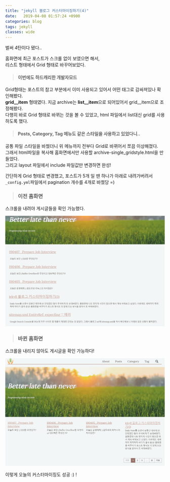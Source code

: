 ```yaml
---
title: "jekyll 블로그 커스터마이징하기(4)"
date:   2019-04-08 01:57:24 +0900
categories: blog
tags: jekyll
classes: wide
---
```


벌써 4탄이다 됐다..  
  
홈화면에 최근 포스트가 스크롤 없이 보였으면 해서,  
리스트 형태에서 Grid 형태로 바꾸어보았다.  
  
> #### 이번에도 하드캐리한 개발자모드 
  
Grid형태는 포스트의 참고 부분에서 이미 사용되고 있어서 어떤 태그로 감싸져있나 확인해봤다.  
**grid__item** 형태였다. 지금 archive는 **list__item**으로 되어있어서 grid__item으로 조정해봤다.  
다행히 바로 Grid 형태로 바뀌는 것을 볼 수 있었고, html 파일에서 list대신 grid를 사용하도록 했다.  

> #### Posts, Category, Tag 메뉴도 같은 스타일을 사용하고 있었다니.. 
  
공통 파일 스타일을 바꿨더니 위 메뉴까지 전부다 Grid로 바뀌어서 쪼끔 이상해졌다.  
그래서 html파일을 복사해 홈화면에서만 사용할 archive-single_gridstyle.html을 만들었다.  
그리고 layout 파일에서 include 파일값만 변경하면 완성!  
  
간단하게 Grid 형태로 변경했고, 포스트가 5개 일 땐 하나가 아래로 내려가버려서 `_config.yml`파일에서 pagination 개수를 4개로 바꿨당 =)  

> ### 이전 홈화면 
스크롤을 내려야 게시글들을 확인 가능했다.  

![이전 홈화면](/assets/images/before_home.png)

> ### 바뀐 홈화면
스크롤을 내리지 않아도 게시글을 확인 가능하다!  

![바뀐 홈화면](/assets/images/after_home.PNG)


이렇게 오늘의 커스터마이징도 성공 :) !